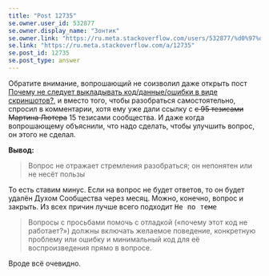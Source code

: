 ```yaml
---
title: "Post 12735"
se.owner.user_id: 532877
se.owner.display_name: "Зонтик"
se.owner.link: "https://ru.meta.stackoverflow.com/users/532877/%d0%97%d0%be%d0%bd%d1%82%d0%b8%d0%ba"
se.link: "https://ru.meta.stackoverflow.com/a/12735"
se.post_id: 12735
se.post_type: answer
---
```

<p>Обратите внимание, вопрошающий не соизволил даже открыть пост <a href="https://ru.meta.stackoverflow.com/a/12120/385375">Почему не следует выкладывать код/данные/ошибки в виде скриншотов?</a>, и вместо того, чтобы разобраться самостоятельно, спросил в комментарии, хотя ему уже дали ссылку с <s>с 95 тезисами Мартина Лютера</s> 15 тезисами сообщества. И даже когда вопрошающему объяснили, что надо сделать, чтобы улучшить вопрос, он этого не сделал.</p>
<p><strong>Вывод:</strong></p>
<blockquote>
<p>Вопрос не отражает стремления разобраться; он непонятен или не несёт пользы</p>
</blockquote>
<p>То есть ставим минус. Если на вопрос не будет ответов, то он будет удалён Духом Сообщества через месяц. Можно, конечно, вопрос и закрыть. Из всех причин лучше всего подходит <kbd>Не по теме</kbd></p>
<blockquote>
<p>Вопросы с просьбами помочь с отладкой («почему этот код не работает?») должны включать желаемое поведение, конкретную проблему или ошибку и минимальный код для её воспроизведения прямо в вопросе.</p>
</blockquote>
<p>Вроде всё очевидно.</p>
